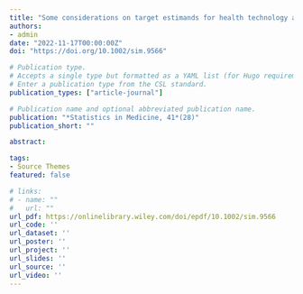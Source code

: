 ```yaml
---
title: "Some considerations on target estimands for health technology assessment"
authors:
- admin
date: "2022-11-17T00:00:00Z"
doi: "https://doi.org/10.1002/sim.9566"

# Publication type.
# Accepts a single type but formatted as a YAML list (for Hugo requirements).
# Enter a publication type from the CSL standard.
publication_types: ["article-journal"]

# Publication name and optional abbreviated publication name.
publication: "*Statistics in Medicine, 41*(28)"
publication_short: ""

abstract: 

tags:
- Source Themes
featured: false

# links:
# - name: ""
#   url: ""
url_pdf: https://onlinelibrary.wiley.com/doi/epdf/10.1002/sim.9566
url_code: ''
url_dataset: ''
url_poster: ''
url_project: ''
url_slides: ''
url_source: ''
url_video: ''
---
```

